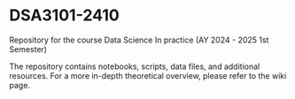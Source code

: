# DSA3101-2410
Repository for the course Data Science In practice (AY 2024 - 2025 1st Semester)

The repository contains notebooks, scripts, data files, and additional resources. For a more in-depth theoretical overview, please refer to the wiki page.
